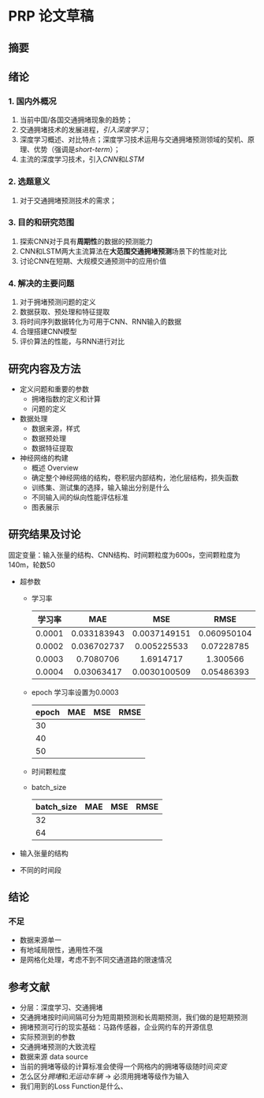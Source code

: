 # PRP 论文草稿



## 摘要



## 绪论

### 1. 国内外概况

1. 当前中国/各国交通拥堵现象的趋势；
2. 交通拥堵技术的发展进程，*引入深度学习*；
3. 深度学习概述、对比特点；深度学习技术运用与交通拥堵预测领域的契机、原理、优势（强调是*short-term*）；
4. 主流的深度学习技术，引入*CNN*和*LSTM*

### 2. 选题意义

1. 对于交通拥堵预测技术的需求；

### 3. 目的和研究范围

1. 探索CNN对于具有**周期性**的数据的预测能力
2. CNN和LSTM两大主流算法在**大范围交通拥堵预测**场景下的性能对比
3. 讨论CNN在短期、大规模交通预测中的应用价值

### 4. 解决的主要问题

1. 对于拥堵预测问题的定义
2. 数据获取、预处理和特征提取
3. 将时间序列数据转化为可用于CNN、RNN输入的数据
4. 合理搭建CNN模型
5. 评价算法的性能，与RNN进行对比



## 研究内容及方法

- 定义问题和重要的参数
  - 拥堵指数的定义和计算
  - 问题的定义
- 数据处理
  - 数据来源，样式
  - 数据预处理
  - 数据特征提取
- 神经网络的构建
  - 概述 Overview
  - 确定整个神经网络的结构，卷积层内部结构，池化层结构，损失函数
  - 训练集、测试集的选择，输入输出分别是什么
  - 不同输入间的纵向性能评估标准
  - 图表展示



## 研究结果及讨论

固定变量：输入张量的结构、CNN结构、时间颗粒度为600s，空间颗粒度为140m，轮数50

- 超参数

  - 学习率

    | 学习率 |     MAE     |     MSE      |    RMSE     |
    | ------ | :---------: | :----------: | :---------: |
    | 0.0001 | 0.033183943 | 0.0037149151 | 0.060950104 |
    | 0.0002 | 0.036702737 | 0.005225533  | 0.07228785  |
    | 0.0003 |  0.7080706  |  1.6914717   |  1.300566   |
    | 0.0004 | 0.03063417  | 0.0030100509 | 0.05486393  |

    

  - epoch       学习率设置为0.0003

    | epoch | MAE  | MSE  | RMSE |
    | ----- | ---- | ---- | ---- |
    | 30    |      |      |      |
    | 40    |      |      |      |
    | 50    |      |      |      |

  - 时间颗粒度

  - batch_size

    | batch_size | MAE  | MSE  | RMSE |
    | ---------- | ---- | ---- | ---- |
    | 32         |      |      |      |
    | 64         |      |      |      |

    

- 输入张量的结构
- 不同的时间段



## 结论



### 不足

- 数据来源单一
- 有地域局限性，通用性不强
- 是网格化处理，考虑不到不同交通道路的限速情况



## 参考文献



- 分层：深度学习、交通拥堵
- 交通拥堵按时间间隔可分为短周期预测和长周期预测，我们做的是短期预测
- 拥堵预测可行的现实基础：马路传感器，企业网约车的开源信息
- 实际预测到的参数
- 交通拥堵预测的大致流程
- 数据来源 data source
- 当前的拥堵等级的计算标准会使得一个网格内的拥堵等级随时间*突变*
- 怎么区分*拥堵*和*无运动车辆* -> 必须用拥堵等级作为输入
- 我们用到的Loss Function是什么、
